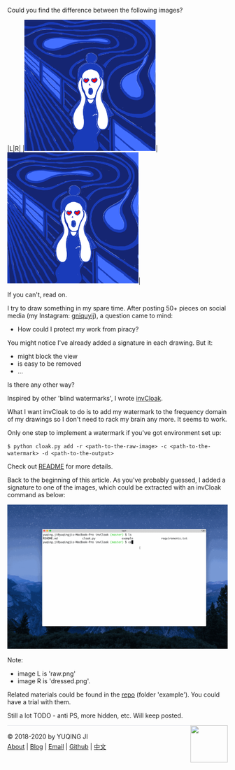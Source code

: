 Could you find the difference between the following images?

|L|R|
|<img src="./example/raw.png" style="width:300px;height:300px"/>|<img src="./example/dressed.png" style="width:300px;height:300px"/>|

If you can't, read on. 

I try to draw something in my spare time. After posting 50+ pieces on social media (my Instagram: [gniquyij](https://www.instagram.com/gniquyij/)), a question came to mind:
- How could I protect my work from piracy?

You might notice I've already added a signature in each drawing. But it:
- might block the view
- is easy to be removed
- ...

Is there any other way?

Inspired by other 'blind watermarks', I wrote [invCloak](https://github.com/vjyq/invCloak). 

What I want invCloak to do is to add my watermark to the frequency domain of my drawings so I don't need to rack my brain any more. It seems to work. 

Only one step to implement a watermark if you've got environment set up:

```
$ python cloak.py add -r <path-to-the-raw-image> -c <path-to-the-watermark> -d <path-to-the-output>
```

Check out [README](https://github.com/vjyq/invCloak) for more details. 

Back to the beginning of this article. As you've probably guessed, I added a signature to one of the images, which could be extracted with an invCloak command as below:

![demo](./example/demo.gif)

Note: 
- image L is 'raw.png'
- image R is 'dressed.png'.

Related materials could be found in the [repo](https://github.com/vjyq/invCloak) (folder 'example'). You could have a trial with them. 

Still a lot TODO - anti PS, more hidden, etc. Will keep posted. 

<div><a href="https://vjyq.github.io/daily"><img src="https://github.com/vjyq/vjyq.github.io/blob/master/avatar.png?raw=true" style="float:right;width:85px;height:85px"/></a></div><div style="border-top:1px solid #e1e4e8;padding-top:16px"></div>
<div>© 2018-2020 by YUQING JI</div>
<div style="padding-top:0.3em"><a href="https://vjyq.github.io/en/about">About</a> | <a href="https://vjyq.github.io/">Blog</a> | <a href="mailto:yuqing.ji@outlook.com">Email</a> | <a href="https://github.com/vjyq">Github</a> | <a href="https://vjyq.github.io/zh">中文</a></div>